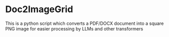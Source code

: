 # Doc2ImageGrid
This is a python script which converts a PDF/DOCX document into a square PNG image for easier processing by LLMs and other transformers
